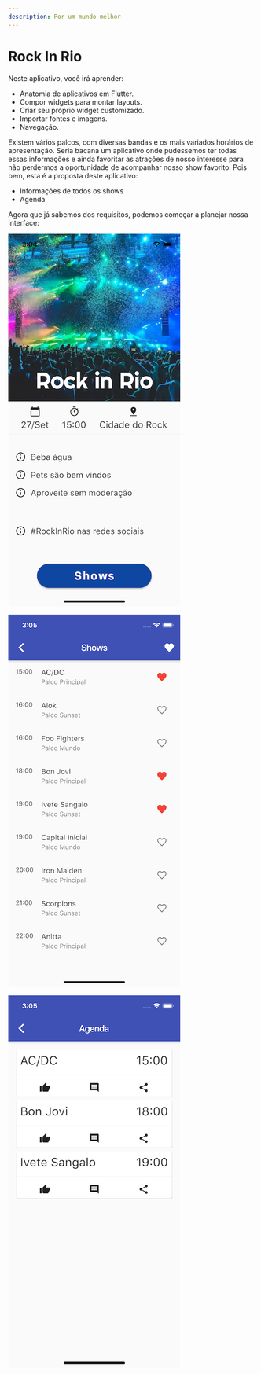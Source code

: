 ```yaml
---
description: Por um mundo melhor
---
```


# Rock In Rio

Neste aplicativo, você irá aprender:

* Anatomia de aplicativos em Flutter.
* Compor widgets para montar layouts.
* Criar seu próprio widget customizado.
* Importar fontes e imagens.
* Navegação.

Existem vários palcos, com diversas bandas e os mais variados horários de apresentação. Seria bacana um aplicativo onde pudessemos ter todas essas informações e ainda favoritar as atrações de nosso interesse para não perdermos a oportunidade de acompanhar nosso show favorito. Pois bem, esta é a proposta deste aplicativo:

* Informações de todos os shows
* Agenda

Agora que já sabemos dos requisitos, podemos começar a planejar nossa interface:

![Home](../.gitbook/assets/home.png)

![Shows](../.gitbook/assets/shows.png)

![Agenda](../.gitbook/assets/agenda.png)




